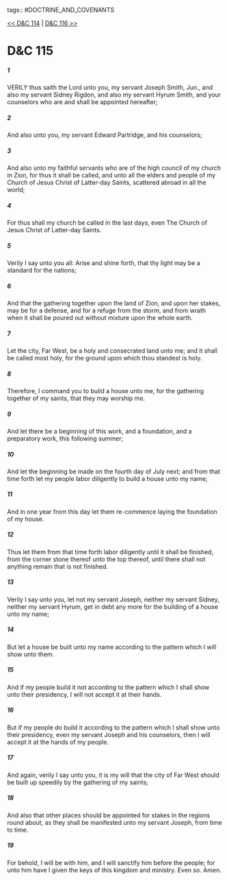 tags:: #DOCTRINE_AND_COVENANTS

[<< D&C 114](DOCTRINE_AND_COVENANTS/D&C_114.md) | [D&C 116 >>](DOCTRINE_AND_COVENANTS/D&C_116.md)

# D&C 115

##### 1

VERILY thus saith the Lord unto you, my servant Joseph Smith, Jun., and also my servant Sidney Rigdon, and also my servant Hyrum Smith, and your counselors who are and shall be appointed hereafter;

##### 2

And also unto you, my servant Edward Partridge, and his counselors;

##### 3

And also unto my faithful servants who are of the high council of my church in Zion, for thus it shall be called, and unto all the elders and people of my Church of Jesus Christ of Latter-day Saints, scattered abroad in all the world;

##### 4

For thus shall my church be called in the last days, even The Church of Jesus Christ of Latter-day Saints.

##### 5

Verily I say unto you all: Arise and shine forth, that thy light may be a standard for the nations;

##### 6

And that the gathering together upon the land of Zion, and upon her stakes, may be for a defense, and for a refuge from the storm, and from wrath when it shall be poured out without mixture upon the whole earth.

##### 7

Let the city, Far West, be a holy and consecrated land unto me; and it shall be called most holy, for the ground upon which thou standest is holy.

##### 8

Therefore, I command you to build a house unto me, for the gathering together of my saints, that they may worship me.

##### 9

And let there be a beginning of this work, and a foundation, and a preparatory work, this following summer;

##### 10

And let the beginning be made on the fourth day of July next; and from that time forth let my people labor diligently to build a house unto my name;

##### 11

And in one year from this day let them re-commence laying the foundation of my house.

##### 12

Thus let them from that time forth labor diligently until it shall be finished, from the corner stone thereof unto the top thereof, until there shall not anything remain that is not finished.

##### 13

Verily I say unto you, let not my servant Joseph, neither my servant Sidney, neither my servant Hyrum, get in debt any more for the building of a house unto my name;

##### 14

But let a house be built unto my name according to the pattern which I will show unto them.

##### 15

And if my people build it not according to the pattern which I shall show unto their presidency, I will not accept it at their hands.

##### 16

But if my people do build it according to the pattern which I shall show unto their presidency, even my servant Joseph and his counselors, then I will accept it at the hands of my people.

##### 17

And again, verily I say unto you, it is my will that the city of Far West should be built up speedily by the gathering of my saints;

##### 18

And also that other places should be appointed for stakes in the regions round about, as they shall be manifested unto my servant Joseph, from time to time.

##### 19

For behold, I will be with him, and I will sanctify him before the people; for unto him have I given the keys of this kingdom and ministry. Even so. Amen.
